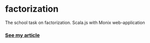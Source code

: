 # factorization
The school task on factorization. Scala.js with Monix web-application


### [See my article](http://scalapro.net/scala-js-with-monix-example/)
